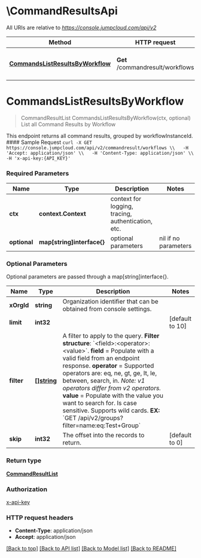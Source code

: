 # \CommandResultsApi

All URIs are relative to *https://console.jumpcloud.com/api/v2*

Method | HTTP request | Description
------------- | ------------- | -------------
[**CommandsListResultsByWorkflow**](CommandResultsApi.md#CommandsListResultsByWorkflow) | **Get** /commandresult/workflows | List all Command Results by Workflow


# **CommandsListResultsByWorkflow**
> CommandResultList CommandsListResultsByWorkflow(ctx, optional)
List all Command Results by Workflow

This endpoint returns all command results, grouped by workflowInstanceId.  #### Sample Request ``` curl -X GET https://console.jumpcloud.com/api/v2/commandresult/workflows \\   -H 'Accept: application/json' \\   -H 'Content-Type: application/json' \\   -H 'x-api-key:{API_KEY}'   ```

### Required Parameters

Name | Type | Description  | Notes
------------- | ------------- | ------------- | -------------
 **ctx** | **context.Context** | context for logging, tracing, authentication, etc.
 **optional** | **map[string]interface{}** | optional parameters | nil if no parameters

### Optional Parameters
Optional parameters are passed through a map[string]interface{}.

Name | Type | Description  | Notes
------------- | ------------- | ------------- | -------------
 **xOrgId** | **string**| Organization identifier that can be obtained from console settings. | 
 **limit** | **int32**|  | [default to 10]
 **filter** | [**[]string**](string.md)| A filter to apply to the query.  **Filter structure**: &#x60;&lt;field&gt;:&lt;operator&gt;:&lt;value&gt;&#x60;.  **field** &#x3D; Populate with a valid field from an endpoint response.  **operator** &#x3D;  Supported operators are: eq, ne, gt, ge, lt, le, between, search, in. _Note: v1 operators differ from v2 operators._  **value** &#x3D; Populate with the value you want to search for. Is case sensitive. Supports wild cards.  **EX:** &#x60;GET /api/v2/groups?filter&#x3D;name:eq:Test+Group&#x60; | 
 **skip** | **int32**| The offset into the records to return. | [default to 0]

### Return type

[**CommandResultList**](CommandResultList.md)

### Authorization

[x-api-key](../README.md#x-api-key)

### HTTP request headers

 - **Content-Type**: application/json
 - **Accept**: application/json

[[Back to top]](#) [[Back to API list]](../README.md#documentation-for-api-endpoints) [[Back to Model list]](../README.md#documentation-for-models) [[Back to README]](../README.md)

